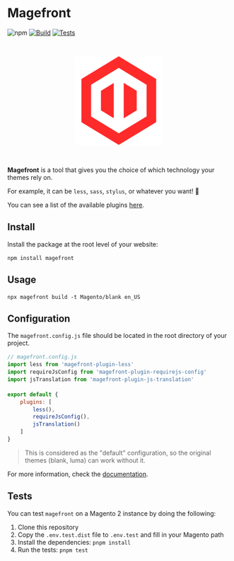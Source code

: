 # Magefront

![npm](https://img.shields.io/npm/v/magefront) [![Build](https://img.shields.io/github/workflow/status/ubermanu/magefront/Build/main)](https://github.com/ubermanu/magefront/actions/workflows/build.yml) [![Tests](https://img.shields.io/github/workflow/status/ubermanu/magefront/Test?label=tests)](https://github.com/ubermanu/magefront/actions/workflows/test.yml)

<br>
<p align="center">
    <img src="docs/images/magefront-logo.svg" alt width="200">
</p>
<br>

**Magefront** is a tool that gives you the choice of which technology your themes rely on.

For example, it can be `less`, `sass`, `stylus`, or whatever you want! 🚀

You can see a list of the available plugins [here](plugins).

## Install

Install the package at the root level of your website:

    npm install magefront

## Usage

    npx magefront build -t Magento/blank en_US

## Configuration

The `magefront.config.js` file should be located in the root directory of your project.

```js
// magefront.config.js
import less from 'magefront-plugin-less'
import requireJsConfig from 'magefront-plugin-requirejs-config'
import jsTranslation from 'magefront-plugin-js-translation'

export default {
    plugins: [
        less(),
        requireJsConfig(),
        jsTranslation()
    ]
}
```

> This is considered as the "default" configuration,
> so the original themes (blank, luma) can work without it.

For more information, check the [documentation](https://ubermanu.github.io/magefront/).

## Tests

You can test `magefront` on a Magento 2 instance by doing the following:

1. Clone this repository
2. Copy the `.env.test.dist` file to `.env.test` and fill in your Magento path
3. Install the dependencies: `pnpm install`
4. Run the tests: `pnpm test`
